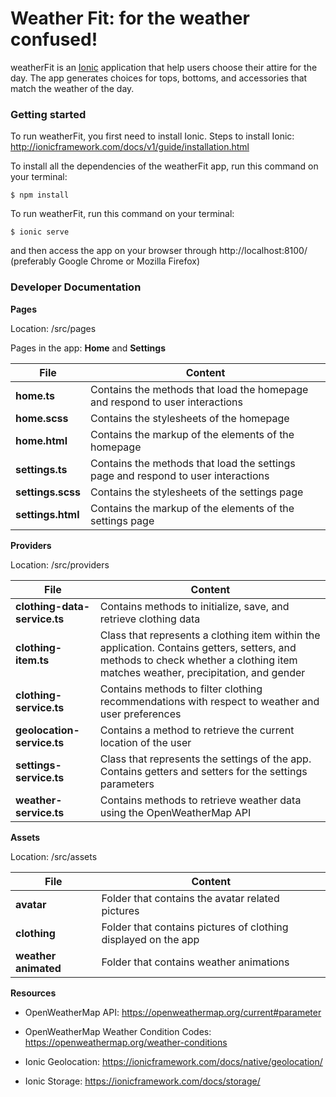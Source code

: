 # Weather Fit: for the weather confused!

weatherFit is an [Ionic](https://ionicframework.com/) application that help users choose their attire for the day. The app generates choices for tops, bottoms, and accessories that match the weather of the day.

### Getting started

To run weatherFit, you first need to install Ionic. Steps to install Ionic: http://ionicframework.com/docs/v1/guide/installation.html 

To install all the dependencies of the weatherFit app, run this command on your terminal: 

```
$ npm install
```

To run weatherFit, run this command on your terminal:

```
$ ionic serve
```
and then access the app on your browser through http://localhost:8100/ (preferably Google Chrome or Mozilla Firefox)

### Developer Documentation

__Pages__

Location: /src/pages

Pages in the app: __Home__ and __Settings__


|  File |  Content |
|---|---|
|__home.ts__|Contains the methods that load the homepage and respond to user interactions|
|__home.scss__|Contains the stylesheets of the homepage|
|__home.html__|Contains the markup of the elements of the homepage|
|__settings.ts__|Contains the methods that load the settings page and respond to user interactions|
|__settings.scss__|Contains the stylesheets of the settings page|
|__settings.html__|Contains the markup of the elements of the settings page|

__Providers__

Location: /src/providers

|  File |  Content |
|---|---|
|__clothing-data-service.ts__|Contains methods to initialize, save, and retrieve clothing data|
|__clothing-item.ts__|Class that represents a clothing item within the application. Contains getters, setters, and methods to check whether a clothing item matches weather, precipitation, and gender|
|__clothing-service.ts__|Contains methods to filter clothing recommendations with respect to weather and user preferences|
|__geolocation-service.ts__|Contains a method to retrieve the current location of the user|
|__settings-service.ts__|Class that represents the settings of the app. Contains getters and setters for the settings parameters|
|__weather-service.ts__|Contains methods to retrieve weather data using the OpenWeatherMap API|

__Assets__

Location: /src/assets

|  File |  Content |
|---|---|
|__avatar__| Folder that contains the avatar related pictures|
|__clothing__| Folder that contains pictures of clothing displayed on the app|
|__weather animated__| Folder that contains weather animations|


__Resources__

* OpenWeatherMap API: https://openweathermap.org/current#parameter

* OpenWeatherMap Weather Condition Codes: https://openweathermap.org/weather-conditions

* Ionic Geolocation: https://ionicframework.com/docs/native/geolocation/

* Ionic Storage: https://ionicframework.com/docs/storage/


